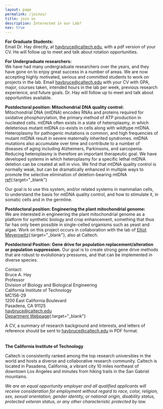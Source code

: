 ```yaml
---
layout: page
permalink: /joinus/
title: join us
description: Interested in our Lab?
nav: true
---
```


<strong>For Graduate Students:</strong> <br>
 Email Dr. Hay directly, at haybruce@caltech.edu, with a pdf version of your CV. He will follow up to meet and talk about rotation opportunities.

<strong>For Undergraduate researchers:</strong> <br>
We have had many undergraduate researchers over the years, and they have gone on to enjoy great success in a number of areas. We are now accepting highly motivated, serious and committed students to work on projects in the lab. Email haybruce@caltech.edu with your CV with GPA, major, courses taken, intended hours in the lab per week, previous research experience, and future goals. Dr. Hay will follow up to meet and talk about opportunities available.

<strong>Postdoctoral position: Mitochondrial DNA quality control:</strong> <br>
 Mitochondrial DNA (mtDNA) encodes RNAs and proteins required for oxidative phosphorylation, the primary method of ATP production in nucleated cells. mtDNA often exists in a state of heteroplasmy, in which deleterious mutant mtDNA co-exists in cells along with wildtype mtDNA. Heteroplasmy for pathogenic mutations is common, and high frequencies of mutant mtDNA result in severe maternally inherited syndromes. mtDNA mutations also accumulate over time and contribute to a number of diseases of aging including Alzheimers, Parkinsons, and sarcopenia. Reducing heteroplasmy is therefore an important therapeutic goal. We have developed systems in which heteroplasmy for a specific lethal mtDNA deletion can be created at will in vivo. We find that mtDNA quality control is normally weak, but can be dramatically enhanced in multiple ways to promote the selective elimination of deletion-bearing mtDNA [ref](http://www.nature.com/articles/ncomms13100){:target="\_blank"}

Our goal is to use this system, and/or related systems in mammalian cells, to understand the basis for mtDNA quality control, and how to stimulate it, in somatic cells and in the germline.

<strong>Postdoctoral position: Engineering the plant mitochondrial genome:</strong> <br>
 We are interested in engineering the plant mitochondrial genome as a platform for synthetic biology and crop enhancement, something that thus far has only been possible in single-celled organisms such as yeast and algae. Work on this project occurs in collaboration with the lab of [Elliot Meyerowitz](http://plantlab.caltech.edu){:target="\_blank"}, also at Caltech.

<strong>Postdoctoral Position: Gene drive for population replacement/alteration or population suppression.</strong> Our goal is to create strong gene drive methods that are robust to evolutionary pressures, and that can be implemented in diverse species.

Contact: <br>
Bruce A. Hay <br>
Professor <br>
Division of Biology and Biological Engineering <br>
California Institute of Technology <br>
MC156-29 <br>
1200 East California Boulevard <br>
Pasadena, CA 91125 <br>
haybruce@caltech.edu <br>
[Department Webpage](http://www.bbe.caltech.edu/people/bruce-a-hay){:target="\_blank"}

A CV, a summary of research background and interests, and letters of reference should be sent to haybruce@caltech.edu in PDF format.
<br/>
<br/>
<br/>
 <strong>The California Institute of Technology</strong>

Caltech is consistently ranked among the top research universities in the world and hosts a diverse and collaborative research community. Caltech is located in Pasadena, California, a vibrant city 10 miles northeast of downtown Los Angeles and minutes from hiking trails in the San Gabriel mountains.

<i>We are an equal opportunity employer and all qualified applicants will receive consideration for employment without regard to race, color, religion, sex, sexual orientation, gender identity, or national origin, disability status, protected veteran status, or any other characteristic protected by law.</i>
